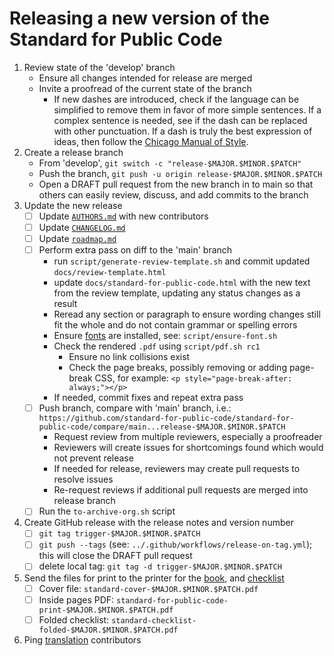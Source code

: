 # Releasing a new version of the Standard for Public Code

<!-- SPDX-License-Identifier: CC0-1.0 -->
<!-- SPDX-FileCopyrightText: 2021-2024 The Foundation for Public Code <info@publiccode.net>, https://standard.publiccode.net/AUTHORS -->

1. Review state of the 'develop' branch
    - Ensure all changes intended for release are merged
    - Invite a proofread of the current state of the branch
        - If new dashes are introduced, check if the language can be simplified to remove them in favor of more simple sentences. If a complex sentence is needed, see if the dash can be replaced with other punctuation. If a dash is truly the best expression of ideas, then follow the [Chicago Manual of Style](https://en.wikipedia.org/wiki/Dash#En_dash_versus_em_dash).
2. Create a release branch
    - From 'develop', `git switch -c "release-$MAJOR.$MINOR.$PATCH"`
    - Push the branch, `git push -u origin release-$MAJOR.$MINOR.$PATCH`
    - Open a DRAFT pull request from the new branch in to main so that others can easily review, discuss, and add commits to the branch
3. Update the new release
    - [ ] Update [`AUTHORS.md`](../AUTHORS.md) with new contributors
    - [ ] Update [`CHANGELOG.md`](../CHANGELOG.md)
    - [ ] Update [`roadmap.md`](roadmap.md)
    - [ ] Perform extra pass on diff to the 'main' branch
        - run `script/generate-review-template.sh` and commit updated `docs/review-template.html`
        - update `docs/standard-for-public-code.html` with the new text from the review template, updating any status changes as a result
        - Reread any section or paragraph to ensure wording changes still fit the whole and do not contain grammar or spelling errors
        - Ensure [fonts](https://brand.publiccode.net/typography/) are installed, see: `script/ensure-font.sh`
        - Check the rendered `.pdf` using `script/pdf.sh rc1`
          - Ensure no link collisions exist
          - Check the page breaks, possibly removing or adding page-break CSS, for example: `<p style="page-break-after: always;"></p>`
        - If needed, commit fixes and repeat extra pass
    - [ ] Push branch, compare with 'main' branch, i.e.: `https://github.com/standard-for-public-code/standard-for-public-code/compare/main...release-$MAJOR.$MINOR.$PATCH`
        - Request review from multiple reviewers, especially a proofreader
        - Reviewers will create issues for shortcomings found which would not prevent release
        - If needed for release, reviewers may create pull requests to resolve issues
        - Re-request reviews if additional pull requests are merged into release branch
    - [ ] Run the `to-archive-org.sh` script
4. Create GitHub release with the release notes and version number
    - [ ] `git tag trigger-$MAJOR.$MINOR.$PATCH`
    - [ ] `git push --tags` (see: `../.github/workflows/release-on-tag.yml`); this will close the DRAFT pull request
    - [ ] delete local tag: `git tag -d trigger-$MAJOR.$MINOR.$PATCH`
5. Send the files for print to the printer for the [book](printing.md), and [checklist](printing-checklist.md)
    - [ ] Cover file: `standard-cover-$MAJOR.$MINOR.$PATCH.pdf`
    - [ ] Inside pages PDF: `standard-for-public-code-print-$MAJOR.$MINOR.$PATCH.pdf`
    - [ ] Folded checklist: `standard-checklist-folded-$MAJOR.$MINOR.$PATCH.pdf`
6. Ping [translation](https://github.com/publiccodenet/community-translations-standard) contributors
